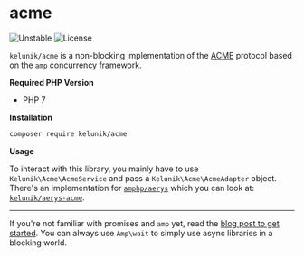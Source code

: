 # acme

![Unstable](https://img.shields.io/badge/api-unstable-orange.svg?style=flat-square)
![License](https://img.shields.io/badge/license-MIT-blue.svg?style=flat-square)

`kelunik/acme` is a non-blocking implementation of the [ACME](https://github.com/ietf-wg-acme/acme) protocol based on the [`amp`](https://github.com/amphp/amp) concurrency framework.

**Required PHP Version**

- PHP 7

**Installation**

```bash
composer require kelunik/acme
```

**Usage**

To interact with this library, you mainly have to use `Kelunik\Acme\AcmeService` and pass a `Kelunik\Acme\AcmeAdapter` object. There's an implementation for [`amphp/aerys`](https://github.com/amphp/aerys) which you can look at: [`kelunik/aerys-acme`](https://github.com/kelunik/aerys-acme).

----

If you're not familiar with promises and `amp` yet, read the [blog post to get started](http://blog.kelunik.com/2015/09/20/getting-started-with-amp.html). You can always use `Amp\wait` to simply use async libraries in a blocking world.

